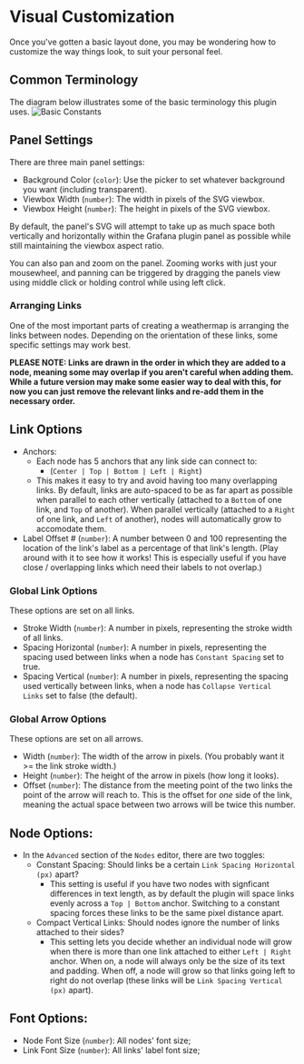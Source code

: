 # Visual Customization

Once you've gotten a basic layout done, you may be wondering how to customize the way things look, to suit your personal feel.

## Common Terminology

The diagram below illustrates some of the basic terminology this plugin uses.
![Basic Constants](/img/customization/1-constants.png)

## Panel Settings

There are three main panel settings:

- Background Color (`color`): Use the picker to set whatever background you want (including transparent).
- Viewbox Width (`number`): The width in pixels of the SVG viewbox.
- Viewbox Height (`number`): The height in pixels of the SVG viewbox.

By default, the panel's SVG will attempt to take up as much space both vertically and horizontally within the Grafana plugin panel as possible while still maintaining the viewbox aspect ratio.

You can also pan and zoom on the panel. Zooming works with just your mousewheel, and panning can be triggered by dragging the panels view using middle click or holding control while using left click.

### Arranging Links

One of the most important parts of creating a weathermap is arranging the links between nodes. Depending on the orientation of these links, some specific settings may work best.

**PLEASE NOTE: Links are drawn in the order in which they are added to a node, meaning some may overlap if you aren't careful when adding them. While a future version may make some easier way to deal with this, for now you can just remove the relevant links and re-add them in the necessary order.**

## Link Options

- Anchors:
  - Each node has 5 anchors that any link side can connect to:
    - (`Center | Top | Bottom | Left | Right`)
  - This makes it easy to try and avoid having too many overlapping links. By default, links are auto-spaced to be as far apart as possible when parallel to each other vertically (attached to a `Bottom` of one link, and `Top` of another). When parallel vertically (attached to a `Right` of one link, and `Left` of another), nodes will automatically grow to accomodate them.
- Label Offset # (`number`): A number between 0 and 100 representing the location of the link's label as a percentage of that link's length. (Play around with it to see how it works! This is especially useful if you have close / overlapping links which need their labels to not overlap.)

### Global Link Options

These options are set on all links.

- Stroke Width (`number`): A number in pixels, representing the stroke width of all links.
- Spacing Horizontal (`number`): A number in pixels, representing the spacing used between links when a node has `Constant Spacing` set to true.
- Spacing Vertical (`number`): A number in pixels, representing the spacing used vertically between links, when a node has `Collapse Vertical Links` set to false (the default).

### Global Arrow Options

These options are set on all arrows.

- Width (`number`): The width of the arrow in pixels. (You probably want it >= the link stroke width.)
- Height (`number`): The height of the arrow in pixels (how long it looks).
- Offset (`number`): The distance from the meeting point of the two links the point of the arrow will reach to. This is the offset for _one_ side of the link, meaning the actual space between two arrows will be twice this number.

## Node Options:

- In the `Advanced` section of the `Nodes` editor, there are two toggles:
  - Constant Spacing: Should links be a certain `Link Spacing Horizontal (px)` apart?
    - This setting is useful if you have two nodes with signficant differences in text length, as by default the plugin will space links evenly across a `Top | Bottom` anchor. Switching to a constant spacing forces these links to be the same pixel distance apart.
  - Compact Vertical Links: Should nodes ignore the number of links attached to their sides?
    - This setting lets you decide whether an individual node will grow when there is more than one link attached to either `Left | Right` anchor. When on, a node will always only be the size of its text and padding. When off, a node will grow so that links going left to right do not overlap (these links will be `Link Spacing Vertical (px)` apart).

## Font Options:

- Node Font Size (`number`): All nodes' font size;
- Link Font Size (`number`): All links' label font size;
